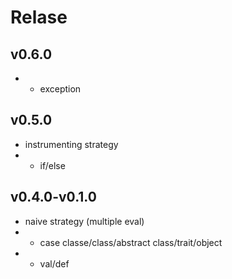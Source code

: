 # Relase

## v0.6.0

* + exception

## v0.5.0

* instrumenting strategy
* + if/else

## v0.4.0-v0.1.0

* naive strategy (multiple eval)
* + case classe/class/abstract class/trait/object
* + val/def